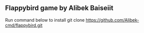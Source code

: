 <h2>Flappybird game by Alibek Baiseiit</h2>

Run command below to install
git clone https://github.com/Alibek-cmd/flappybird.git

